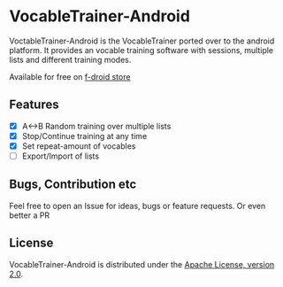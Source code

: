 # VocableTrainer-Android
VoctableTrainer-Android is the VocableTrainer ported over to the android platform.
It provides an vocable training software with sessions, multiple lists and different training modes.

Available for free on [f-droid store](https://f-droid.org/packages/vocabletrainer.heinecke.aron.vocabletrainer/)
## Features
- [X] A<->B Random training over multiple lists
- [X] Stop/Continue training at any time
- [X] Set repeat-amount of vocables
- [ ] Export/Import of lists

## Bugs, Contribution etc
Feel free to open an Issue for ideas, bugs or feature requests. Or even better a PR

## License

VocableTrainer-Android is distributed under the [Apache License, version 2.0](http://www.apache.org/licenses/LICENSE-2.0.html).


